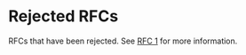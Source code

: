 # Rejected RFCs

RFCs that have been rejected.
See [RFC 1](../final/0001-rfc-process.md) for more information.

